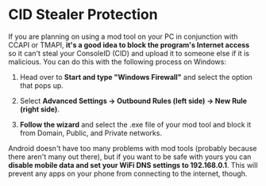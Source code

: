 # CID Stealer Protection


If you are planning on using a mod tool on your PC in conjunction with CCAPI or TMAPI, **it's a good idea to block the program's Internet access** so it can't steal your ConsoleID (CID) and upload it to someone else if it is malicious. You can do this with the following process on Windows:

1. Head over to **Start and type "Windows Firewall"** and select the option that pops up.

2. Select **Advanced Settings → Outbound Rules (left side) → New Rule (right side)**.

3. **Follow the wizard** and select the .exe file of your mod tool and block it from Domain, Public, and Private networks.

Android doesn't have too many problems with mod tools (probably because there aren't many out there), but if you want to be safe with yours you can **disable mobile data and set your WiFi DNS settings to 192.168.0.1**. This will prevent any apps on your phone from connecting to the internet, though.
